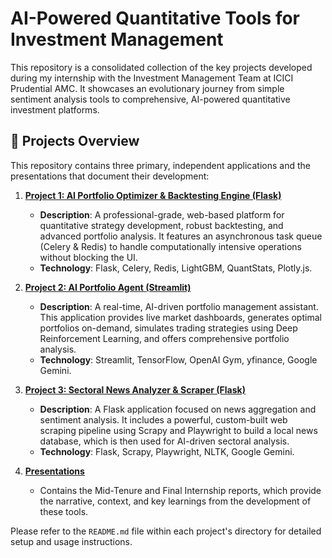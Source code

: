 # AI-Powered Quantitative Tools for Investment Management

This repository is a consolidated collection of the key projects developed during my internship with the Investment Management Team at ICICI Prudential AMC. It showcases an evolutionary journey from simple sentiment analysis tools to comprehensive, AI-powered quantitative investment platforms.

## 📂 Projects Overview

This repository contains three primary, independent applications and the presentations that document their development:

1.  **[Project 1: AI Portfolio Optimizer & Backtesting Engine (Flask)](./Project_01_AI_Portfolio_Optimizer_Flask/README.md)**
    *   **Description**: A professional-grade, web-based platform for quantitative strategy development, robust backtesting, and advanced portfolio analysis. It features an asynchronous task queue (Celery & Redis) to handle computationally intensive operations without blocking the UI.
    *   **Technology**: Flask, Celery, Redis, LightGBM, QuantStats, Plotly.js.

2.  **[Project 2: AI Portfolio Agent (Streamlit)](./Project_02_AI_Portfolio_Agent_Streamlit/README.md)**
    *   **Description**: A real-time, AI-driven portfolio management assistant. This application provides live market dashboards, generates optimal portfolios on-demand, simulates trading strategies using Deep Reinforcement Learning, and offers comprehensive portfolio analysis.
    *   **Technology**: Streamlit, TensorFlow, OpenAI Gym, yfinance, Google Gemini.

3.  **[Project 3: Sectoral News Analyzer & Scraper (Flask)](./Project_03_Sectoral_News_Analyzer_Scraper/README.md)**
    *   **Description**: A Flask application focused on news aggregation and sentiment analysis. It includes a powerful, custom-built web scraping pipeline using Scrapy and Playwright to build a local news database, which is then used for AI-driven sectoral analysis.
    *   **Technology**: Flask, Scrapy, Playwright, NLTK, Google Gemini.

4.  **[Presentations](./_Presentations/)**
    *   Contains the Mid-Tenure and Final Internship reports, which provide the narrative, context, and key learnings from the development of these tools.

Please refer to the `README.md` file within each project's directory for detailed setup and usage instructions.
